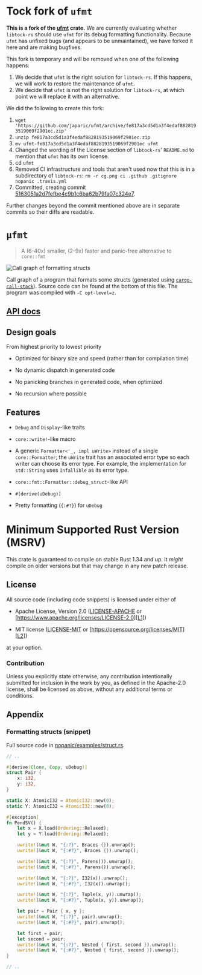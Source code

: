 # Tock fork of `ufmt`

**This is a fork of the [ufmt](https://github.com/japaric/ufmt) crate.** We are
currently evaluating whether `libtock-rs` should use `ufmt` for its debug
formatting functionality. Because `ufmt` has unfixed bugs (and appears to be
unmaintained), we have forked it here and are making bugfixes.

This fork is temporary and will be removed when one of the following happens:

1. We decide that `ufmt` is the right solution for `libtock-rs`. If this
   happens, we will work to restore the maintenance of `ufmt`.
2. We decide that `ufmt` is not the right solution for `libtock-rs`, at which
   point we will replace it with an alternative.

We did the following to create this fork:

1. `wget 'https://github.com/japaric/ufmt/archive/fe817a3cd5d1a3f4edaf8828193519069f2901ec.zip'`
1. `unzip fe817a3cd5d1a3f4edaf8828193519069f2901ec.zip`
1. `mv ufmt-fe817a3cd5d1a3f4edaf8828193519069f2901ec ufmt`
1. Changed the wording of the License section of `libtock-rs`' `README.md` to
   mention that `ufmt` has its own license.
1. cd `ufmt`
1. Removed CI infrastructure and tools that aren't used now that this is in a
   subdirectory of `libtock-rs`:
   `rm -r cg.png ci .github .gitignore nopanic .travis.yml`
1. Committed, creating commit
   [5163051a2d7fefbe4c9b1c6ba62b79fa07c324e7](https://github.com/tock/libtock-rs/commit/5163051a2d7fefbe4c9b1c6ba62b79fa07c324e7).

Further changes beyond the commit mentioned above are in separate commits so
their diffs are readable.

# `μfmt`

> A (6-40x) smaller, (2-9x) faster and panic-free alternative to `core::fmt`

![Call graph of formatting structs](cg.png)

Call graph of a program that formats some structs (generated using
[`cargo-call-stack`]). Source code can be found at the bottom of this file. The
program was compiled with `-C opt-level=z`.

[`cargo-call-stack`]: https://crates.io/crates/cargo-call-stack

## [API docs](https://docs.rs/ufmt)

## Design goals

From highest priority to lowest priority

- Optimized for binary size and speed (rather than for compilation time)

- No dynamic dispatch in generated code

- No panicking branches in generated code, when optimized

- No recursion where possible

## Features

- `Debug` and `Display`-like traits

- `core::write!`-like macro

- A generic `Formatter<'_, impl uWrite>` instead of a single `core::Formatter`;
  the `uWrite` trait has an associated error type so each writer can choose its
  error type. For example, the implementation for `std::String` uses
  `Infallible` as its error type.

- `core::fmt::Formatter::debug_struct`-like API

- `#[derive(uDebug)]`

- Pretty formatting (`{:#?}`) for `uDebug`

# Minimum Supported Rust Version (MSRV)

This crate is guaranteed to compile on stable Rust 1.34 and up. It *might*
compile on older versions but that may change in any new patch release.

## License

All source code (including code snippets) is licensed under either of

- Apache License, Version 2.0 ([LICENSE-APACHE](LICENSE-APACHE) or
  [https://www.apache.org/licenses/LICENSE-2.0][L1])

- MIT license ([LICENSE-MIT](LICENSE-MIT) or
  [https://opensource.org/licenses/MIT][L2])

[L1]: https://www.apache.org/licenses/LICENSE-2.0
[L2]: https://opensource.org/licenses/MIT

at your option.

### Contribution

Unless you explicitly state otherwise, any contribution intentionally submitted
for inclusion in the work by you, as defined in the Apache-2.0 license, shall be
licensed as above, without any additional terms or conditions.

## Appendix

### Formatting structs (snippet)

Full source code in [nopanic/examples/struct.rs](nopanic/examples/struct.rs).

``` rust
// ..

#[derive(Clone, Copy, uDebug)]
struct Pair {
    x: i32,
    y: i32,
}

static X: AtomicI32 = AtomicI32::new(0);
static Y: AtomicI32 = AtomicI32::new(0);

#[exception]
fn PendSV() {
    let x = X.load(Ordering::Relaxed);
    let y = Y.load(Ordering::Relaxed);

    uwrite!(&mut W, "{:?}", Braces {}).unwrap();
    uwrite!(&mut W, "{:#?}", Braces {}).unwrap();

    uwrite!(&mut W, "{:?}", Parens()).unwrap();
    uwrite!(&mut W, "{:#?}", Parens()).unwrap();

    uwrite!(&mut W, "{:?}", I32(x)).unwrap();
    uwrite!(&mut W, "{:#?}", I32(x)).unwrap();

    uwrite!(&mut W, "{:?}", Tuple(x, y)).unwrap();
    uwrite!(&mut W, "{:#?}", Tuple(x, y)).unwrap();

    let pair = Pair { x, y };
    uwrite!(&mut W, "{:?}", pair).unwrap();
    uwrite!(&mut W, "{:#?}", pair).unwrap();

    let first = pair;
    let second = pair;
    uwrite!(&mut W, "{:?}", Nested { first, second }).unwrap();
    uwrite!(&mut W, "{:#?}", Nested { first, second }).unwrap();
}

// ..
```
